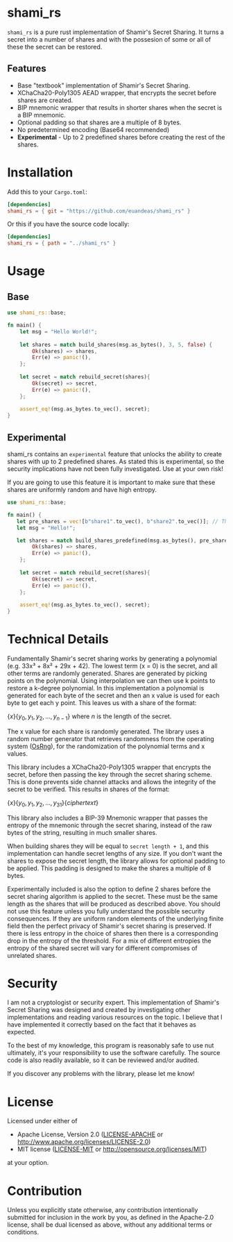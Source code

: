 # shami_rs

`shami_rs` is a pure rust implementation of Shamir's Secret Sharing. It turns a secret into a number of shares and with the possesion of some or all of these the secret can be restored.

## Features

- Base "textbook" implementation of Shamir's Secret Sharing.
- XChaCha20-Poly1305 AEAD wrapper, that encrypts the secret before shares are created.
- BIP mnemonic wrapper that results in shorter shares when the secret is a BIP mnemonic.
- Optional padding so that shares are a multiple of 8 bytes.
- No predetermined encoding (Base64 recommended)
- **Experimental** - Up to 2 predefined shares before creating the rest of the shares.

# Installation

Add this to your `Cargo.toml`:

```toml
[dependencies]
shami_rs = { git = "https://github.com/euandeas/shami_rs" }
```

Or this if you have the source code locally:
```toml
[dependencies]
shami_rs = { path = "../shami_rs" }
```

# Usage

## Base

```Rust
use shami_rs::base;

fn main() {
    let msg = "Hello World!";
    
    let shares = match build_shares(msg.as_bytes(), 3, 5, false) {
        Ok(shares) => shares,
        Err(e) => panic!(),
    };
    
    let secret = match rebuild_secret(shares){
        Ok(secret) => secret,
        Err(e) => panic!(),
    };
    
    assert_eq!(msg.as_bytes.to_vec(), secret);
}
```

## Experimental

shami_rs contains an `experimental` feature that unlocks the ability to create shares with up to 2 predefined shares. As stated this is experimental, so the security implications have not been fully investigated. Use at your own risk! 

If you are going to use this feature it is important to make sure that these shares are uniformly random and have high entropy.

```Rust
use shami_rs::base;

fn main() {
   let pre_shares = vec![b"share1".to_vec(), b"share2".to_vec()]; // These are very bad predefined shares!
   let msg = "Hello!";

   let shares = match build_shares_predefined(msg.as_bytes(), pre_shares, 3, 5, false) {
        Ok(shares) => shares,
        Err(e) => panic!(),
    };
    
    let secret = match rebuild_secret(shares){
        Ok(secret) => secret,
        Err(e) => panic!(),
    };
    
    assert_eq!(msg.as_bytes.to_vec(), secret);
}
```

# Technical Details

Fundamentally Shamir's secret sharing works by generating a polynomial (e.g. 33x³ + 8x² + 29x + 42). The lowest term (x = 0) is the secret, and all other terms are randomly generated. Shares are generated by picking points on the polynomial. Using interpolation we can then use k points to restore a k-degree polynomial. In this implementation a polynomial is generated for each byte of the secret and then an x value is used for each byte to get each y point. This leaves us with a share of the format:

$\{x\}\{y_0, y_1, y_2, ..., y_{n-1}\}$ where $n$ is the length of the secret.

The x value for each share is randomly generated. The library uses a random number generator that retrieves randomness from the operating system (<a href="https://docs.rs/rand/latest/rand/rngs/struct.OsRng.html">OsRng</a>), for the randomization of the polynomial terms and x values.

This library includes a XChaCha20-Poly1305 wrapper that encrypts the secret, before then passing the key through the secret sharing scheme. This is done prevents side channel attacks and allows the integrity of the secret to be verified. This results in shares of the format:

$\{x\}\{y_0, y_1, y_2, ..., y_{31}\}\{ciphertext\}$

This library also includes a BIP-39 Mnemonic wrapper that passes the entropy of the mnemonic through the secret sharing, instead of the raw bytes of the string, resulting in much smaller shares.

When building shares they will be equal to `secret length + 1`, and this implementation can handle secret lengths of any size. If you don't want the shares to expose the secret length, the library allows for optional padding to be applied. This padding is designed to make the shares a multiple of 8 bytes.

Experimentally included is also the option to define 2 shares before the secret sharing algorithm is applied to the secret. These must be the same length as the shares that will be produced as described above. You should not use this feature unless you fully understand the possible security consequences. If they are uniform random elements of the underlying finite field then the perfect privacy of Shamir's secret sharing is preserved. If there is less entropy in the choice of shares then there is a corresponding drop in the entropy of the threshold. For a mix of different entropies the entropy of the shared secret will vary for different compromises of unrelated shares.

# Security

I am not a cryptologist or security expert. This implementation of Shamir's Secret Sharing was designed and created by investigating other implementations and reading various resources on the topic. I believe that I have implemented it correctly based on the fact that it behaves as expected.

To the best of my knowledge, this program is reasonably safe to use nut ultimately, it's your responsibility to use the software carefully. The source code is also readily available, so it can be reviewed and/or audited.

If you discover any problems with the library, please let me know!

# License

Licensed under either of

 * Apache License, Version 2.0
   ([LICENSE-APACHE](LICENSE-APACHE) or http://www.apache.org/licenses/LICENSE-2.0)
 * MIT license
   ([LICENSE-MIT](LICENSE-MIT) or http://opensource.org/licenses/MIT)

at your option.

# Contribution

Unless you explicitly state otherwise, any contribution intentionally submitted
for inclusion in the work by you, as defined in the Apache-2.0 license, shall be
dual licensed as above, without any additional terms or conditions.

